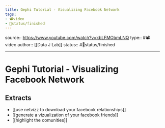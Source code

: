 ```yaml
---
title: Gephi Tutorial - Visualizing Facebook Network
tags:
- 📽️video
- 🚦status/finished
---
```


source:: https://www.youtube.com/watch?v=kbLFMObmLNQ
type:: #📽️video
author:: [[Data J Lab]]
status:: #🚦status/finished

---

# Gephi Tutorial - Visualizing Facebook Network

## Extracts
- [[use netvizz to download your facebook relationships]]
- [[generate a vizualization of your facebook friends]]
- [[highlight the comunities]]
